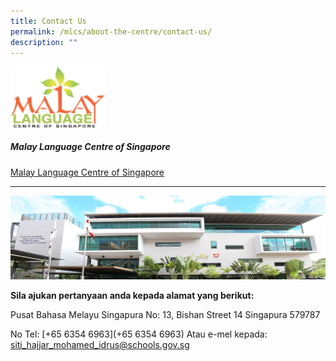 ```yaml
---
title: Contact Us
permalink: /mlcs/about-the-centre/contact-us/
description: ""
---
```

<img src="/images/malaylanguagecenter.svg" style="width:30%">

##### Malay Language Centre of Singapore
[Malay Language Centre of Singapore](https://mlcs.moe.edu.sg)

----

![MLCS Building](/images/mlcs-building.jpeg)

**Sila ajukan pertanyaan anda kepada alamat yang berikut:**

Pusat Bahasa Melayu Singapura 
No: 13, Bishan Street 14
Singapura 579787

No Tel: [+65 6354 6963](+65 6354 6963)
Atau e-mel kepada: [siti\_hajjar\_mohamed\_idrus@schools.gov.sg](mailto:siti_hajjar_mohamed_idrus@schools.gov.sg)